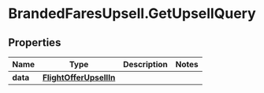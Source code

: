 # BrandedFaresUpsell.GetUpsellQuery

## Properties

Name | Type | Description | Notes
------------ | ------------- | ------------- | -------------
**data** | [**FlightOfferUpsellIn**](FlightOfferUpsellIn.md) |  | 


